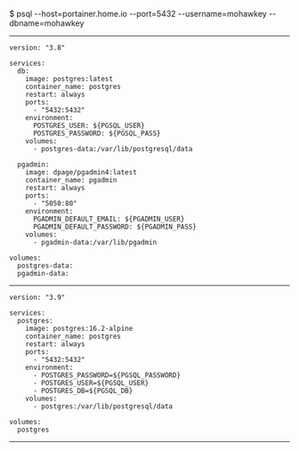 $ psql --host=portainer.home.io --port=5432 --username=mohawkey --dbname=mohawkey
******************************************************************************************************************************************************
~~~
version: "3.8"

services:
  db:
    image: postgres:latest
    container_name: postgres
    restart: always
    ports:
      - "5432:5432"
    environment:
      POSTGRES_USER: ${PGSQL_USER}
      POSTGRES_PASSWORD: ${PGSQL_PASS}
    volumes:
      - postgres-data:/var/lib/postgresql/data

  pgadmin:
    image: dpage/pgadmin4:latest
    container_name: pgadmin
    restart: always
    ports:
      - "5050:80"
    environment:
      PGADMIN_DEFAULT_EMAIL: ${PGADMIN_USER}
      PGADMIN_DEFAULT_PASSWORD: ${PGADMIN_PASS}
    volumes:
      - pgadmin-data:/var/lib/pgadmin

volumes:
  postgres-data:
  pgadmin-data:
~~~
******************************************************************************************************************************************************
~~~
version: "3.9"

services:
  postgres:
    image: postgres:16.2-alpine
    container_name: postgres
    restart: always
    ports:
      - "5432:5432"
    environment:
      - POSTGRES_PASSWORD=${PGSQL_PASSWORD}
      - POSTGRES_USER=${PGSQL_USER}
      - POSTGRES_DB=${PGSQL_DB}
    volumes:
      - postgres:/var/lib/postgresql/data
      
volumes:
  postgres
~~~
******************************************************************************************************************************************************

